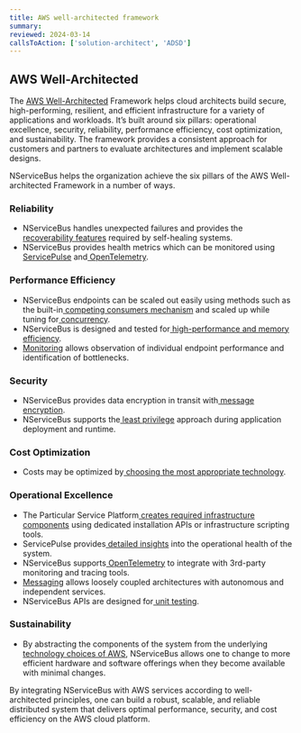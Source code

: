 ```yaml
---
title: AWS well-architected framework
summary:
reviewed: 2024-03-14
callsToAction: ['solution-architect', 'ADSD']
---
```


## AWS Well-Architected

The [AWS Well-Architected](https://aws.amazon.com/architecture/well-architected) Framework helps cloud architects build secure, high-performing, resilient, and efficient infrastructure for a variety of applications and workloads. It’s built around six pillars: operational excellence, security, reliability, performance efficiency, cost optimization, and sustainability. The framework provides a consistent approach for customers and partners to evaluate architectures and implement scalable designs.

NServiceBus helps the organization achieve the six pillars of the AWS Well-architected Framework in a number of ways.

### Reliability

- NServiceBus handles unexpected failures and provides the[ recoverability features](https://docs.particular.net/nservicebus/recoverability/) required by self-healing systems.
- NServiceBus provides health metrics which can be monitored using[ ServicePulse](https://docs.particular.net/servicepulse/) and[ OpenTelemetry](https://docs.particular.net/nservicebus/operations/opentelemetry).

### Performance Efficiency

- NServiceBus endpoints can be scaled out easily using methods such as the built-in[ competing consumers mechanism](https://docs.particular.net/nservicebus/scaling#scaling-out-to-multiple-nodes-competing-consumers) and scaled up while tuning for[ concurrency](https://docs.particular.net/nservicebus/operations/tuning).
- NServiceBus is designed and tested for[ high-performance and memory efficiency](https://particular.net/blog/pipeline-and-closure-allocations).
- [Monitoring](https://docs.particular.net/monitoring/) allows observation of individual endpoint performance and identification of bottlenecks.

### Security

- NServiceBus provides data encryption in transit with[ message encryption](https://docs.particular.net/nservicebus/security/property-encryption).
- NServiceBus supports the[ least privilege](https://docs.particular.net/nservicebus/operations/installers#when-to-run-installers) approach during application deployment and runtime.

### Cost Optimization

- Costs may be optimized by[ choosing the most appropriate technology](https://docs.particular.net/architecture/aws/#technology-choices).

### Operational Excellence

- The Particular Service Platform[ creates required infrastructure components](https://docs.particular.net/nservicebus/operations/installers) using dedicated installation APIs or infrastructure scripting tools.
- ServicePulse provides[ detailed insights](https://docs.particular.net/servicepulse/) into the operational health of the system.
- NServiceBus supports[ OpenTelemetry](https://docs.particular.net/nservicebus/operations/opentelemetry) to integrate with 3rd-party monitoring and tracing tools.
- [Messaging](https://docs.particular.net/nservicebus/messaging/) allows loosely coupled architectures with autonomous and independent services.
- NServiceBus APIs are designed for[ unit testing](https://docs.particular.net/nservicebus/testing/).

### Sustainability

- By abstracting the components of the system from the underlying [technology choices of AWS](https://docs.particular.net/architecture/aws/#technology-choices), NServiceBus allows one to change to more efficient hardware and software offerings when they become available with minimal changes.

By integrating NServiceBus with AWS services according to well-architected principles, one can build a robust, scalable, and reliable distributed system that delivers optimal performance, security, and cost efficiency on the AWS cloud platform.
